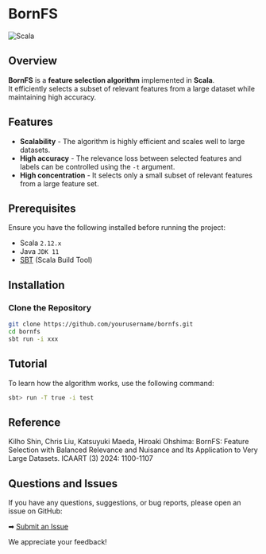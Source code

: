 # BornFS

![Scala](https://img.shields.io/badge/Scala-2.12-red.svg)

## Overview

**BornFS** is a **feature selection algorithm** implemented in **Scala**.  
It efficiently selects a subset of relevant features from a large dataset while maintaining high accuracy.

## Features

- **Scalability** - The algorithm is highly efficient and scales well to large datasets.
- **High accuracy** - The relevance loss between selected features and labels can be controlled using the `-t` argument.
- **High concentration** - It selects only a small subset of relevant features from a large feature set.

## Prerequisites

Ensure you have the following installed before running the project:
- Scala `2.12.x`
- Java `JDK 11`
- [SBT](https://www.scala-sbt.org/) (Scala Build Tool)

## Installation

### Clone the Repository

```sh
git clone https://github.com/yourusername/bornfs.git
cd bornfs
sbt run -i xxx
```

## Tutorial

To learn how the algorithm works, use the following command:

```sh
sbt> run -T true -i test
```

## Reference

Kilho Shin, Chris Liu, Katsuyuki Maeda, Hiroaki Ohshima:
BornFS: Feature Selection with Balanced Relevance and Nuisance and Its Application to Very Large Datasets. ICAART (3) 2024: 1100-1107

## Questions and Issues

If you have any questions, suggestions, or bug reports, please open an issue on GitHub:  

➡ [Submit an Issue](https://github.com/yourusername/repository-name/issues)  

We appreciate your feedback!

